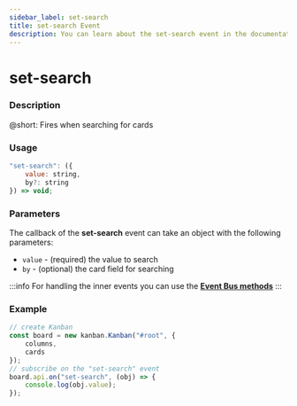 ```yaml
---
sidebar_label: set-search
title: set-search Event
description: You can learn about the set-search event in the documentation of the DHTMLX JavaScript Kanban library. Browse developer guides and API reference, try out code examples and live demos, and download a free 30-day evaluation version of DHTMLX Kanban.
---
```


# set-search

### Description

@short: Fires when searching for cards

### Usage

~~~jsx {}
"set-search": ({
    value: string,
    by?: string
}) => void;
~~~

### Parameters

The callback of the **set-search** event can take an object with the following parameters:

- `value` - (required) the value to search
- `by` - (optional) the card field for searching

:::info
For handling the inner events you can use the [**Event Bus methods**](api/overview/main_overview.md/#event-bus-methods)
:::

### Example

~~~jsx {7-9}
// create Kanban
const board = new kanban.Kanban("#root", {
	columns,
	cards
});
// subscribe on the "set-search" event
board.api.on("set-search", (obj) => {
	console.log(obj.value);
});
~~~
